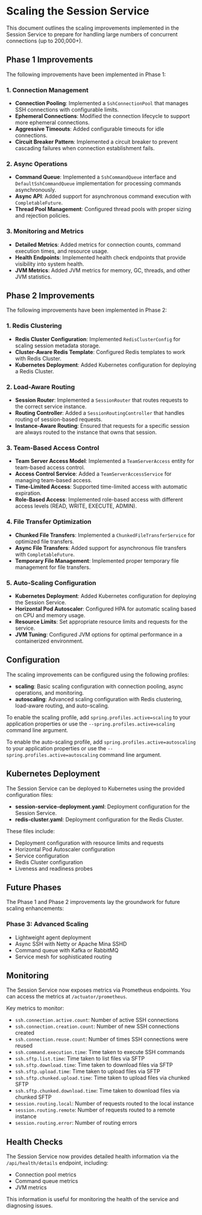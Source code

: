 # Scaling the Session Service

This document outlines the scaling improvements implemented in the Session Service to prepare for handling large numbers of concurrent connections (up to 200,000+).

## Phase 1 Improvements

The following improvements have been implemented in Phase 1:

### 1. Connection Management

- **Connection Pooling**: Implemented a `SshConnectionPool` that manages SSH connections with configurable limits.
- **Ephemeral Connections**: Modified the connection lifecycle to support more ephemeral connections.
- **Aggressive Timeouts**: Added configurable timeouts for idle connections.
- **Circuit Breaker Pattern**: Implemented a circuit breaker to prevent cascading failures when connection establishment fails.

### 2. Async Operations

- **Command Queue**: Implemented a `SshCommandQueue` interface and `DefaultSshCommandQueue` implementation for processing commands asynchronously.
- **Async API**: Added support for asynchronous command execution with `CompletableFuture`.
- **Thread Pool Management**: Configured thread pools with proper sizing and rejection policies.

### 3. Monitoring and Metrics

- **Detailed Metrics**: Added metrics for connection counts, command execution times, and resource usage.
- **Health Endpoints**: Implemented health check endpoints that provide visibility into system health.
- **JVM Metrics**: Added JVM metrics for memory, GC, threads, and other JVM statistics.

## Phase 2 Improvements

The following improvements have been implemented in Phase 2:

### 1. Redis Clustering

- **Redis Cluster Configuration**: Implemented `RedisClusterConfig` for scaling session metadata storage.
- **Cluster-Aware Redis Template**: Configured Redis templates to work with Redis Cluster.
- **Kubernetes Deployment**: Added Kubernetes configuration for deploying a Redis Cluster.

### 2. Load-Aware Routing

- **Session Router**: Implemented a `SessionRouter` that routes requests to the correct service instance.
- **Routing Controller**: Added a `SessionRoutingController` that handles routing of session-based requests.
- **Instance-Aware Routing**: Ensured that requests for a specific session are always routed to the instance that owns that session.

### 3. Team-Based Access Control

- **Team Server Access Model**: Implemented a `TeamServerAccess` entity for team-based access control.
- **Access Control Service**: Added a `TeamServerAccessService` for managing team-based access.
- **Time-Limited Access**: Supported time-limited access with automatic expiration.
- **Role-Based Access**: Implemented role-based access with different access levels (READ, WRITE, EXECUTE, ADMIN).

### 4. File Transfer Optimization

- **Chunked File Transfers**: Implemented a `ChunkedFileTransferService` for optimized file transfers.
- **Async File Transfers**: Added support for asynchronous file transfers with `CompletableFuture`.
- **Temporary File Management**: Implemented proper temporary file management for file transfers.

### 5. Auto-Scaling Configuration

- **Kubernetes Deployment**: Added Kubernetes configuration for deploying the Session Service.
- **Horizontal Pod Autoscaler**: Configured HPA for automatic scaling based on CPU and memory usage.
- **Resource Limits**: Set appropriate resource limits and requests for the service.
- **JVM Tuning**: Configured JVM options for optimal performance in a containerized environment.

## Configuration

The scaling improvements can be configured using the following profiles:

- **scaling**: Basic scaling configuration with connection pooling, async operations, and monitoring.
- **autoscaling**: Advanced scaling configuration with Redis clustering, load-aware routing, and auto-scaling.

To enable the scaling profile, add `spring.profiles.active=scaling` to your application properties or use the `--spring.profiles.active=scaling` command line argument.

To enable the auto-scaling profile, add `spring.profiles.active=autoscaling` to your application properties or use the `--spring.profiles.active=autoscaling` command line argument.

## Kubernetes Deployment

The Session Service can be deployed to Kubernetes using the provided configuration files:

- **session-service-deployment.yaml**: Deployment configuration for the Session Service.
- **redis-cluster.yaml**: Deployment configuration for the Redis Cluster.

These files include:

- Deployment configuration with resource limits and requests
- Horizontal Pod Autoscaler configuration
- Service configuration
- Redis Cluster configuration
- Liveness and readiness probes

## Future Phases

The Phase 1 and Phase 2 improvements lay the groundwork for future scaling enhancements:

### Phase 3: Advanced Scaling

- Lightweight agent deployment
- Async SSH with Netty or Apache Mina SSHD
- Command queue with Kafka or RabbitMQ
- Service mesh for sophisticated routing

## Monitoring

The Session Service now exposes metrics via Prometheus endpoints. You can access the metrics at `/actuator/prometheus`.

Key metrics to monitor:

- `ssh.connection.active.count`: Number of active SSH connections
- `ssh.connection.creation.count`: Number of new SSH connections created
- `ssh.connection.reuse.count`: Number of times SSH connections were reused
- `ssh.command.execution.time`: Time taken to execute SSH commands
- `ssh.sftp.list.time`: Time taken to list files via SFTP
- `ssh.sftp.download.time`: Time taken to download files via SFTP
- `ssh.sftp.upload.time`: Time taken to upload files via SFTP
- `ssh.sftp.chunked.upload.time`: Time taken to upload files via chunked SFTP
- `ssh.sftp.chunked.download.time`: Time taken to download files via chunked SFTP
- `session.routing.local`: Number of requests routed to the local instance
- `session.routing.remote`: Number of requests routed to a remote instance
- `session.routing.error`: Number of routing errors

## Health Checks

The Session Service now provides detailed health information via the `/api/health/details` endpoint, including:

- Connection pool metrics
- Command queue metrics
- JVM metrics

This information is useful for monitoring the health of the service and diagnosing issues.

